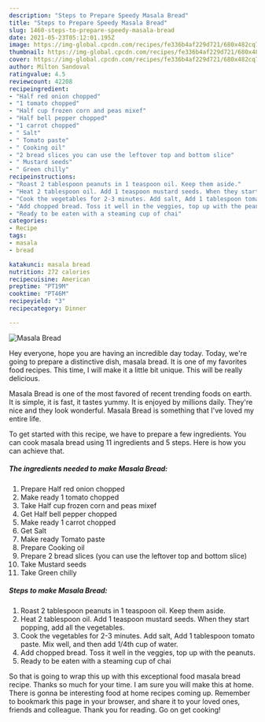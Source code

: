 ```yaml
---
description: "Steps to Prepare Speedy Masala Bread"
title: "Steps to Prepare Speedy Masala Bread"
slug: 1460-steps-to-prepare-speedy-masala-bread
date: 2021-05-23T05:12:01.195Z
image: https://img-global.cpcdn.com/recipes/fe336b4af229d721/680x482cq70/masala-bread-recipe-main-photo.jpg
thumbnail: https://img-global.cpcdn.com/recipes/fe336b4af229d721/680x482cq70/masala-bread-recipe-main-photo.jpg
cover: https://img-global.cpcdn.com/recipes/fe336b4af229d721/680x482cq70/masala-bread-recipe-main-photo.jpg
author: Milton Sandoval
ratingvalue: 4.5
reviewcount: 42208
recipeingredient:
- "Half red onion chopped"
- "1 tomato chopped"
- "Half cup frozen corn and peas mixef"
- "Half bell pepper chopped"
- "1 carrot chopped"
- " Salt"
- " Tomato paste"
- " Cooking oil"
- "2 bread slices you can use the leftover top and bottom slice"
- " Mustard seeds"
- " Green chilly"
recipeinstructions:
- "Roast 2 tablespoon peanuts in 1 teaspoon oil. Keep them aside."
- "Heat 2 tablespoon oil. Add 1 teaspoon mustard seeds. When they start popping, add all the vegetables."
- "Cook the vegetables for 2-3 minutes. Add salt, Add 1 tablespoon tomato paste. Mix well, and then add 1/4th cup of water."
- "Add chopped bread. Toss it well in the veggies, top up with the peanuts."
- "Ready to be eaten with a steaming cup of chai"
categories:
- Recipe
tags:
- masala
- bread

katakunci: masala bread 
nutrition: 272 calories
recipecuisine: American
preptime: "PT19M"
cooktime: "PT46M"
recipeyield: "3"
recipecategory: Dinner

---
```



![Masala Bread](https://img-global.cpcdn.com/recipes/fe336b4af229d721/680x482cq70/masala-bread-recipe-main-photo.jpg)

Hey everyone, hope you are having an incredible day today. Today, we're going to prepare a distinctive dish, masala bread. It is one of my favorites food recipes. This time, I will make it a little bit unique. This will be really delicious.

Masala Bread is one of the most favored of recent trending foods on earth. It is simple, it is fast, it tastes yummy. It is enjoyed by millions daily. They're nice and they look wonderful. Masala Bread is something that I've loved my entire life.




To get started with this recipe, we have to prepare a few ingredients. You can cook masala bread using 11 ingredients and 5 steps. Here is how you can achieve that.

<!--inarticleads1-->

##### The ingredients needed to make Masala Bread:

1. Prepare Half red onion chopped
1. Make ready 1 tomato chopped
1. Take Half cup frozen corn and peas mixef
1. Get Half bell pepper chopped
1. Make ready 1 carrot chopped
1. Get  Salt
1. Make ready  Tomato paste
1. Prepare  Cooking oil
1. Prepare 2 bread slices (you can use the leftover top and bottom slice)
1. Take  Mustard seeds
1. Take  Green chilly




<!--inarticleads2-->

##### Steps to make Masala Bread:

1. Roast 2 tablespoon peanuts in 1 teaspoon oil. Keep them aside.
1. Heat 2 tablespoon oil. Add 1 teaspoon mustard seeds. When they start popping, add all the vegetables.
1. Cook the vegetables for 2-3 minutes. Add salt, Add 1 tablespoon tomato paste. Mix well, and then add 1/4th cup of water.
1. Add chopped bread. Toss it well in the veggies, top up with the peanuts.
1. Ready to be eaten with a steaming cup of chai




So that is going to wrap this up with this exceptional food masala bread recipe. Thanks so much for your time. I am sure you will make this at home. There is gonna be interesting food at home recipes coming up. Remember to bookmark this page in your browser, and share it to your loved ones, friends and colleague. Thank you for reading. Go on get cooking!
